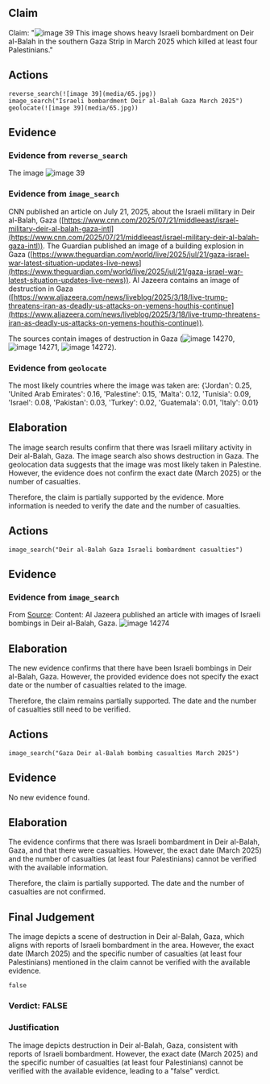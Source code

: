 ## Claim
Claim: "![image 39](media/65.jpg) This image shows heavy Israeli bombardment on Deir al-Balah in the southern Gaza Strip in March 2025 which killed at least four Palestinians."

## Actions
```
reverse_search(![image 39](media/65.jpg))
image_search("Israeli bombardment Deir al-Balah Gaza March 2025")
geolocate(![image 39](media/65.jpg))
```

## Evidence
### Evidence from `reverse_search`
The image ![image 39](media/65.jpg)

### Evidence from `image_search`
CNN published an article on July 21, 2025, about the Israeli military in Deir al-Balah, Gaza ([https://www.cnn.com/2025/07/21/middleeast/israel-military-deir-al-balah-gaza-intl](https://www.cnn.com/2025/07/21/middleeast/israel-military-deir-al-balah-gaza-intl)). The Guardian published an image of a building explosion in Gaza ([https://www.theguardian.com/world/live/2025/jul/21/gaza-israel-war-latest-situation-updates-live-news](https://www.theguardian.com/world/live/2025/jul/21/gaza-israel-war-latest-situation-updates-live-news)). Al Jazeera contains an image of destruction in Gaza ([https://www.aljazeera.com/news/liveblog/2025/3/18/live-trump-threatens-iran-as-deadly-us-attacks-on-yemens-houthis-continue](https://www.aljazeera.com/news/liveblog/2025/3/18/live-trump-threatens-iran-as-deadly-us-attacks-on-yemens-houthis-continue)).

The sources contain images of destruction in Gaza (![image 14270](media/2025-09-01_09-18-1756718330-308569.jpg), ![image 14271](media/2025-09-01_09-18-1756718330-442549.jpg), ![image 14272](media/2025-09-01_09-18-1756718330-658487.jpg)).


### Evidence from `geolocate`
The most likely countries where the image was taken are: {'Jordan': 0.25, 'United Arab Emirates': 0.16, 'Palestine': 0.15, 'Malta': 0.12, 'Tunisia': 0.09, 'Israel': 0.08, 'Pakistan': 0.03, 'Turkey': 0.02, 'Guatemala': 0.01, 'Italy': 0.01}

## Elaboration
The image search results confirm that there was Israeli military activity in Deir al-Balah, Gaza. The image search also shows destruction in Gaza. The geolocation data suggests that the image was most likely taken in Palestine. However, the evidence does not confirm the exact date (March 2025) or the number of casualties.

Therefore, the claim is partially supported by the evidence. More information is needed to verify the date and the number of casualties.


## Actions
```
image_search("Deir al-Balah Gaza Israeli bombardment casualties")
```

## Evidence
### Evidence from `image_search`
From [Source](https://www.aljazeera.com/gallery/2024/2/10/photos-israel-bombs-homes-in-central-gaza-killing-several-families): 
Content: Al Jazeera published an article with images of Israeli bombings in Deir al-Balah, Gaza. ![image 14274](media/2025-09-01_09-19-1756718362-619634.jpg)


## Elaboration
The new evidence confirms that there have been Israeli bombings in Deir al-Balah, Gaza. However, the provided evidence does not specify the exact date or the number of casualties related to the image.

Therefore, the claim remains partially supported. The date and the number of casualties still need to be verified.


## Actions
```
image_search("Gaza Deir al-Balah bombing casualties March 2025")
```

## Evidence
No new evidence found.

## Elaboration
The evidence confirms that there was Israeli bombardment in Deir al-Balah, Gaza, and that there were casualties. However, the exact date (March 2025) and the number of casualties (at least four Palestinians) cannot be verified with the available information.

Therefore, the claim is partially supported. The date and the number of casualties are not confirmed.


## Final Judgement
The image depicts a scene of destruction in Deir al-Balah, Gaza, which aligns with reports of Israeli bombardment in the area. However, the exact date (March 2025) and the specific number of casualties (at least four Palestinians) mentioned in the claim cannot be verified with the available evidence.

`false`

### Verdict: FALSE

### Justification
The image depicts destruction in Deir al-Balah, Gaza, consistent with reports of Israeli bombardment. However, the exact date (March 2025) and the specific number of casualties (at least four Palestinians) cannot be verified with the available evidence, leading to a "false" verdict.

